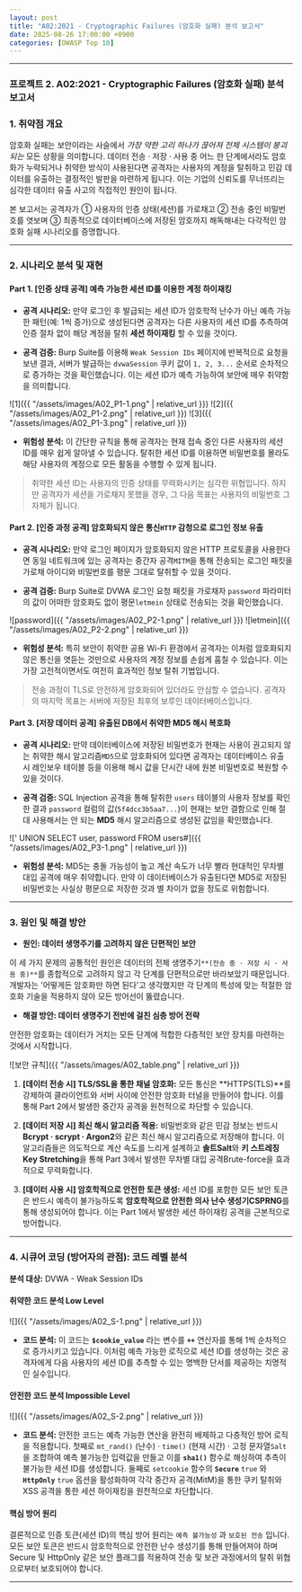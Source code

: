```yaml
---
layout: post
title: "A02:2021 - Cryptographic Failures (암호화 실패) 분석 보고서"
date: 2025-08-26 17:00:00 +0900
categories: [OWASP Top 10]
---
```

---

### **프로젝트 2. A02:2021 - Cryptographic Failures (암호화 실패) 분석 보고서**

### 1. 취약점 개요

   암호화 실패는 보안이라는 사슬에서 *가장 약한 고리 하나가 끊어져 전체 시스템이 붕괴되는* 모든 상황을 의미합니다. 데이터 전송 · 저장 · 사용 중 어느 한 단계에서라도 암호화가 누락되거나 취약한 방식이 사용된다면 공격자는 사용자의 계정을 탈취하고 민감 데이터를 유출하는 결정적인 발판을 마련하게 됩니다. 이는 기업의 신뢰도를 무너뜨리는 심각한 데이터 유출 사고의 직접적인 원인이 됩니다.

   본 보고서는 공격자가 ① 사용자의 인증 상태(세션)를 가로채고 ② 전송 중인 비밀번호를 엿보며 ③ 최종적으로 데이터베이스에 저장된 암호까지 해독해내는 다각적인 암호화 실패 시나리오를 증명합니다.

---

### 2. 시나리오 분석 및 재현

#### Part 1. [인증 상태 공격] 예측 가능한 세션 ID를 이용한 계정 하이재킹

*   **공격 시나리오:**
   만약 로그인 후 발급되는 세션 ID가 암호학적 난수가 아닌 예측 가능한 패턴(예: 1씩 증가)으로 생성된다면 공격자는 다른 사용자의 세션 ID를 추측하여 인증 절차 없이 해당 계정을 탈취 **세션 하이재킹** 할 수 있을 것이다.

*   **공격 검증:**
   Burp Suite를 이용해 `Weak Session IDs` 페이지에 반복적으로 요청을 보낸 결과, 서버가 발급하는 `dvwaSession` 쿠키 값이 `1, 2, 3...` 순서로 순차적으로 증가하는 것을 확인했습니다. 이는 세션 ID가 예측 가능하여 보안에 매우 취약함을 의미합니다.

   ![1]({{ "/assets/images/A02_P1-1.png" | relative_url }})
   ![2]({{ "/assets/images/A02_P1-2.png" | relative_url }})
   ![3]({{ "/assets/images/A02_P1-3.png" | relative_url }})

*   **위험성 분석:**
   이 간단한 규칙을 통해 공격자는 현재 접속 중인 다른 사용자의 세션 ID를 매우 쉽게 알아낼 수 있습니다. 탈취한 세션 ID를 이용하면 비밀번호를 몰라도 해당 사용자의 계정으로 모든 활동을 수행할 수 있게 됩니다.

>   취약한 세션 ID는 사용자의 인증 상태를 무력화시키는 심각한 위협입니다. 하지만 공격자가 세션을 가로채지 못했을 경우, 그 다음 목표는 사용자의 비밀번호 그 자체가 됩니다.

#### Part 2. [인증 과정 공격] 암호화되지 않은 통신`HTTP` 감청으로 로그인 정보 유출

*   **공격 시나리오:**
   만약 로그인 페이지가 암호화되지 않은 HTTP 프로토콜을 사용한다면 동일 네트워크에 있는 공격자는 중간자 공격`MITM`을 통해 전송되는 로그인 패킷을 가로채 아이디와 비밀번호를 평문 그대로 탈취할 수 있을 것이다.

*   **공격 검증:**
   Burp Suite로 DVWA 로그인 요청 패킷을 가로채자 `password` 파라미터의 값이 어떠한 암호화도 없이 평문`letmein` 상태로 전송되는 것을 확인했습니다.

   ![password]({{ "/assets/images/A02_P2-1.png" | relative_url }})
   ![letmein]({{ "/assets/images/A02_P2-2.png" | relative_url }})

*   **위험성 분석:**
   특히 보안이 취약한 공용 Wi-Fi 환경에서 공격자는 이처럼 암호화되지 않은 통신을 엿듣는 것만으로 사용자의 계정 정보를 손쉽게 훔칠 수 있습니다. 이는 가장 고전적이면서도 여전히 효과적인 정보 탈취 기법입니다.

>   전송 과정이 TLS로 안전하게 암호화되어 있더라도 안심할 수 없습니다. 공격자의 마지막 목표는 서버에 저장된 최후의 보루인 데이터베이스입니다.

#### Part 3. [저장 데이터 공격] 유출된 DB에서 취약한 MD5 해시 복호화

*   **공격 시나리오:**
   만약 데이터베이스에 저장된 비밀번호가 현재는 사용이 권고되지 않는 취약한 해시 알고리즘`MD5`으로 암호화되어 있다면 공격자는 데이터베이스 유출 시 레인보우 테이블 등을 이용해 해시 값을 단시간 내에 원본 비밀번호로 복원할 수 있을 것이다.

*   **공격 검증:**
   SQL Injection 공격을 통해 탈취한 `users` 테이블의 사용자 정보를 확인한 결과 `password` 컬럼의 값(`5f4dcc3b5aa7...`)이 현재는 보안 결함으로 인해 절대 사용해서는 안 되는 **MD5** 해시 알고리즘으로 생성된 값임을 확인했습니다.

   ![' UNION SELECT user, password FROM users#]({{ "/assets/images/A02_P3-1.png" | relative_url }})

*   **위험성 분석:**
   MD5는 충돌 가능성이 높고 계산 속도가 너무 빨라 현대적인 무차별 대입 공격에 매우 취약합니다. 만약 이 데이터베이스가 유출된다면 MD5로 저장된 비밀번호는 사실상 평문으로 저장한 것과 별 차이가 없을 정도로 위험합니다.
    
---

### 3. 원인 및 해결 방안

*   **원인: 데이터 생명주기를 고려하지 않은 단편적인 보안**

   이 세 가지 문제의 공통적인 원인은 데이터의 전체 생명주기`**(전송 중 · 저장 시 · 사용 중)**`를 종합적으로 고려하지 않고 각 단계를 단편적으로만 바라보았기 때문입니다. 개발자는 '어떻게든 암호화만 하면 된다'고 생각했지만 각 단계의 특성에 맞는 적절한 암호화 기술을 적용하지 않아 모든 방어선이 뚫렸습니다.

*   **해결 방안: 데이터 생명주기 전반에 걸친 심층 방어 전략**

   안전한 암호화는 데이터가 거치는 모든 단계에 적합한 다층적인 보안 장치를 마련하는 것에서 시작합니다.

   ![보안 규칙]({{ "/assets/images/A02_table.png" | relative_url }})

1.  **[데이터 전송 시] TLS/SSL을 통한 채널 암호화:**
   모든 통신은 **HTTPS(TLS)**를 강제하여 클라이언트와 서버 사이에 안전한 암호화 터널을 만들어야 합니다. 이를 통해 Part 2에서 발생한 중간자 공격을 원천적으로 차단할 수 있습니다.

2.  **[데이터 저장 시] 최신 해시 알고리즘 적용:**
   비밀번호와 같은 민감 정보는 반드시 **Bcrypt · scrypt · Argon2**와 같은 최신 해시 알고리즘으로 저장해야 합니다. 이 알고리즘들은 의도적으로 계산 속도를 느리게 설계하고 **솔트Salt**와 **키 스트레칭Key Stretching**을 통해 Part 3에서 발생한 무차별 대입 공격Brute-force을 효과적으로 무력화합니다.

3.  **[데이터 사용 시] 암호학적으로 안전한 토큰 생성:**
   세션 ID를 포함한 모든 보안 토큰은 반드시 예측이 불가능하도록 **암호학적으로 안전한 의사 난수 생성기CSPRNG**를 통해 생성되어야 합니다. 이는 Part 1에서 발생한 세션 하이재킹 공격을 근본적으로 방어합니다.

---

### 4. 시큐어 코딩 (방어자의 관점): 코드 레벨 분석

**분석 대상:** DVWA - Weak Session IDs

#### 취약한 코드 분석 Low Level

   ![]({{ "/assets/images/A02_S-1.png" | relative_url }})  

   *   **코드 분석:** 이 코드는 **`$cookie_value`** 라는 변수를 **`++`** 연산자를 통해 1씩 순차적으로 증가시키고 있습니다. 이처럼 예측 가능한 로직으로 세션 ID를 생성하는 것은 공격자에게 다음 사용자의 세션 ID를 추측할 수 있는 명백한 단서를 제공하는 치명적인 실수입니다.

#### 안전한 코드 분석 Impossible Level

   ![]({{ "/assets/images/A02_S-2.png" | relative_url }})  

   *   **코드 분석:** 안전한 코드는 예측 가능한 연산을 완전히 배제하고 다층적인 방어 로직을 적용합니다. 첫째로 `mt_rand()` (난수) · `time()` (현재 시간) · 고정 문자열`Salt`을 조합하여 예측 불가능한 입력값을 만들고 이를 **`sha1()`** 함수로 해싱하여 추측이 불가능한 세션 ID를 생성합니다. 둘째로 `setcookie` 함수의 **`Secure`** `true` 와 **`HttpOnly`** `true` 옵션을 활성화하여 각각 중간자 공격(MitM)을 통한 쿠키 탈취와 XSS 공격을 통한 세션 하이재킹을 원천적으로 차단합니다.

#### 핵심 방어 원리

   결론적으로 인증 토큰(세션 ID)의 핵심 방어 원리는 `예측 불가능성` 과 `보호된 전송` 입니다. 모든 보안 토큰은 반드시 암호학적으로 안전한 난수 생성기를 통해 만들어져야 하며 Secure 및 HttpOnly 같은 보안 플래그를 적용하여 전송 및 보관 과정에서의 탈취 위협으로부터 보호되어야 합니다.

<hr class="short-rule">